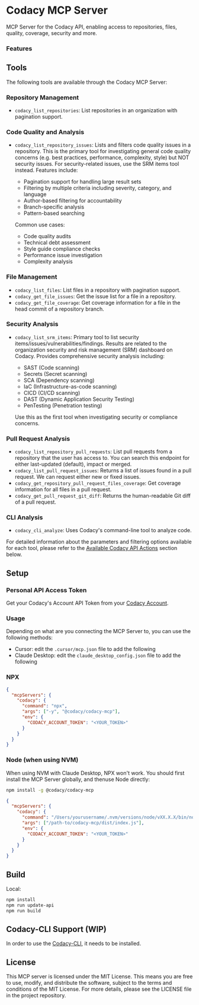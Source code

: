 # Codacy MCP Server

MCP Server for the Codacy API, enabling access to repositories, files, quality, coverage, security and more.

### Features

## Tools

The following tools are available through the Codacy MCP Server:

### Repository Management

- `codacy_list_repositories`: List repositories in an organization with pagination support.

### Code Quality and Analysis

- `codacy_list_repository_issues`: Lists and filters code quality issues in a repository. This is the primary tool for investigating general code quality concerns (e.g. best practices, performance, complexity, style) but NOT security issues. For security-related issues, use the SRM items tool instead. Features include:

  - Pagination support for handling large result sets
  - Filtering by multiple criteria including severity, category, and language
  - Author-based filtering for accountability
  - Branch-specific analysis
  - Pattern-based searching

  Common use cases:

  - Code quality audits
  - Technical debt assessment
  - Style guide compliance checks
  - Performance issue investigation
  - Complexity analysis

### File Management

- `codacy_list_files`: List files in a repository with pagination support.
- `codacy_get_file_issues`: Get the issue list for a file in a repository.
- `codacy_get_file_coverage`: Get coverage information for a file in the head commit of a repository branch.

### Security Analysis

- `codacy_list_srm_items`: Primary tool to list security items/issues/vulnerabilities/findings. Results are related to the organization security and risk management (SRM) dashboard on Codacy. Provides comprehensive security analysis including:

  - SAST (Code scanning)
  - Secrets (Secret scanning)
  - SCA (Dependency scanning)
  - IaC (Infrastructure-as-code scanning)
  - CICD (CI/CD scanning)
  - DAST (Dynamic Application Security Testing)
  - PenTesting (Penetration testing)

  Use this as the first tool when investigating security or compliance concerns.

### Pull Request Analysis

- `codacy_list_repository_pull_requests`: List pull requests from a repository that the user has access to. You can search this endpoint for either last-updated (default), impact or merged.
- `codacy_list_pull_request_issues`: Returns a list of issues found in a pull request. We can request either new or fixed issues.
- `codacy_get_repository_pull_request_files_coverage`: Get coverage information for all files in a pull request.
- `codacy_get_pull_request_git_diff`: Returns the human-readable Git diff of a pull request.

### CLI Analysis

- `codacy_cli_analyze`: Uses Codacy's command-line tool to analyze code.

For detailed information about the parameters and filtering options available for each tool, please refer to the [Available Codacy API Actions](#available-codacy-api-actions) section below.

## Setup

### Personal API Access Token

Get your Codacy's Account API Token from your [Codacy Account](https://app.codacy.com/account/access-management).

### Usage

Depending on what are you connecting the MCP Server to, you can use the following methods:

- Cursor: edit the `.cursor/mcp.json` file to add the following
- Claude Desktop: edit the `claude_desktop_config.json` file to add the following

### NPX

```json
{
  "mcpServers": {
    "codacy": {
      "command": "npx",
      "args": ["-y", "@codacy/codacy-mcp"],
      "env": {
        "CODACY_ACCOUNT_TOKEN": "<YOUR_TOKEN>"
      }
    }
  }
}
```

### Node (when using NVM)

When using NVM with Claude Desktop, NPX won't work. You should first install the MCP Server globally, and thenuse Node directly:

```bash
npm install -g @codacy/codacy-mcp
```

```json
{
  "mcpServers": {
    "codacy": {
      "command": "/Users/yourusername/.nvm/versions/node/vXX.X.X/bin/node",
      "args": ["/path-to/codacy-mcp/dist/index.js"],
      "env": {
        "CODACY_ACCOUNT_TOKEN": "<YOUR_TOKEN>"
      }
    }
  }
}
```

## Build

Local:

```bash
npm install
npm run update-api
npm run build
```

## Codacy-CLI Support (WIP)

In order to use the [Codacy-CLI](https://github.com/codacy/codacy-cli-v2), it needs to be installed.

## License

This MCP server is licensed under the MIT License. This means you are free to use, modify, and distribute the software, subject to the terms and conditions of the MIT License. For more details, please see the LICENSE file in the project repository.
